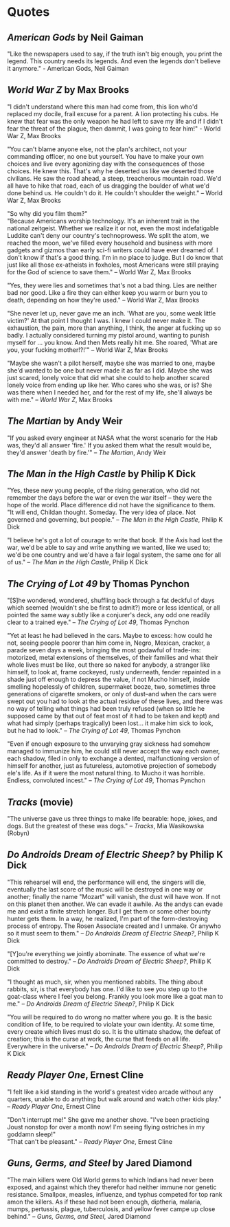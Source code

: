 # Quotes

## *American Gods* by Neil Gaiman

"Like the newspapers used to say, if the truth isn't big enough, you print the legend. This country needs its legends. And even the legends don't believe it anymore." - American Gods, Neil Gaiman

## *World War Z* by Max Brooks

"I didn't understand where this man had come from, this lion who'd replaced my docile, frail excuse for a parent. A lion protecting his cubs. He knew that fear was the only weapon he had left to save my life and if I didn't fear the threat of the plague, then dammit, I was going to fear him!" - World War Z, Max Brooks

"You can't blame anyone else, not the plan's architect, not your commanding officer, no one but yourself. You have to make your own choices and live every agonizing day with the consequences of those choices. He knew this. That's why he deserted us like we deserted those civilians. He saw the road ahead, a steep, treacherous mountain road. We'd all have to hike that road, each of us dragging the boulder of what we'd done behind us. He couldn't do it. He couldn't shoulder the weight." – World War Z, Max Brooks

"So why did you film them?"  
"Because Americans worship technology. It's an inherent trait in the national zeitgeist. Whether we realize it or not, even the most indefatigable Luddite can't deny our country's technoprowess. We split the atom, we reached the moon, we've filled every household and business with more gadgets and gizmos than early sci-fi writers could have ever dreamed of. I don't know if that's a good thing. I'm in no place to judge. But I do know that just like all those ex-atheists in foxholes, most Americans were still praying for the God of science to save them." – World War Z, Max Brooks

"Yes, they were lies and sometimes that's not a bad thing. Lies are neither bad nor good. Like a fire they can either keep you warm or burn you to death, depending on how they're used." – World War Z, Max Brooks

"She never let up, never gave me an inch. 'What are you, some weak little victim?' At that point I thought I was. I knew I could never make it. The exhaustion, the pain, more than anything, I think, the anger at fucking up so badly. I actually considered turning my pistol around, wanting to punish myself for ... you know. And then Mets really hit me. She roared, 'What are you, your fucking mother!?!'" – World War Z, Max Brooks

"Maybe she wasn't a pilot herself, maybe she was married to one, maybe she'd wanted to be one but never made it as far as I did. Maybe she was just scared, lonely voice that did what she could to help another scared lonely voice from ending up like her. Who cares who she was, or is? She was there when I needed her, and for the rest of my life, she'll always be with me." – *World War Z*, Max Brooks

## *The Martian* by Andy Weir

"If you asked every engineer at NASA what the worst scenario for the Hab was, they'd all answer 'fire.' If you asked them what the result would be, they'd answer 'death by fire.'" – *The Martian*, Andy Weir

## *The Man in the High Castle* by Philip K Dick

"Yes, these new young people, of the rising generation, who did not remember the days before the war or even the war itself – they were the hope of the world. Place difference did not have the significance to them.  
"It will end, Childan thought. Someday. The very idea of place. Not governed and governing, but people." – *The Man in the High Castle*, Philip K Dick

"I believe he's got a lot of courage to write that book. If the Axis had lost the war, we'd be able to say and write anything we wanted, like we used to; we'd be one country and we'd have a fair legal system, the same one for all of us." – *The Man in the High Castle*, Philip K Dick

## *The Crying of Lot 49* by Thomas Pynchon

"[S]he wondered, wondered, shuffling back through a fat deckful of days which seemed (wouldn't she be first to admit?) more or less identical, or all pointed the same way subtly like a conjurer's deck, any odd one readily clear to a trained eye." – *The Crying of Lot 49*, Thomas Pynchon

"Yet at least he had believed in the cars. Maybe to excess: how could he not, seeing people poorer than him come in, Negro, Mexican, cracker, a parade seven days a week, bringing the most godawful of trade-ins: motorized, metal extensions of themselves, of their families and what their whole lives must be like, out there so naked for anybody, a stranger like himself, to look at, frame cockeyed, rusty underneath, fender repainted in a shade just off enough to depress the value, if not Mucho himself, inside smelling hopelessly of children, supermaket booze, two, sometimes three generations of cigarette smokers, or only of dust–and when the cars were swept out you had to look at the actual residue of these lives, and there was no way of telling what things had been truly refused (when so little he supposed came by that out of feat most of it had to be taken and kept) and what had simply (perhaps tragically) been lost... it make him sick to look, but he had to look." – *The Crying of Lot 49*, Thomas Pynchon

"Even if enough exposure to the unvarying gray sickness had somehow managed to immunize him, he could still never accept the way each owner, each shadow, filed in only to exchange a dented, malfunctioning version of himself for another, just as futureless, automotive projection of somebody ele's life. As if it were the most natural thing. to Mucho it was horrible. Endless, convoluted incest." – *The Crying of Lot 49*, Thomas Pynchon

## *Tracks* (movie)

"The universe gave us three things to make life bearable: hope, jokes, and dogs. But the greatest of these was dogs." – *Tracks*, Mia Wasikowska (Robyn)

## *Do Androids Dream of Electric Sheep?* by Philip K Dick

"This rehearsel will end, the performance will end, the singers will die, eventually the last score of the music will be destroyed in one way or another; finally the name "Mozart" will vanish, the dust will have won. If not on this planet then another. We can evade it awhile. As the andys can evade me and exist a finite stretch longer. But I get them or some other bounty hunter gets them. In a way, he realized, I'm part of the form-destroying process of entropy. The Rosen Associate created and I unmake. Or anywho so it must seem to them." – *Do Androids Dream of Electric Sheep?*, Philip K Dick

"[Y]ou're everything we jointly abominate. The essence of what we're committed to destroy." – *Do Androids Dream of Electric Sheep?*, Philip K Dick

"I thought as much, sir, when you mentioned rabbits. The thing about rabbits, sir, is that everybody has one. I'd like to see you step up to the goat-class where I feel you belong. Frankly you look more like a goat man to me." – *Do Androids Dream of Electric Sheep?*, Philip K Dick

"You will be required to do wrong no matter where you go. It is the basic condition of life, to be required to violate your own identity. At some time, every create which lives must do so. It is the ultimate shadow, the defeat of creation; this is the curse at work, the curse that feeds on all life. Everywhere in the universe." – *Do Androids Dream of Electric Sheep?*, Philip K Dick

## *Ready Player One*, Ernest Cline

"I felt like a kid standing in the world's greatest video arcade without any quarters, unable to do anything but walk around and watch other kids play." – *Ready Player One*, Ernest Cline

"Don't interrupt me!" She gave me another shove. "I've been practicing Joust nonstop for over a month now! I'm seeing flying ostriches in my goddamn sleep!"  
"That can't be pleasant." – *Ready Player One*, Ernest Cline

## *Guns, Germs, and Steel* by Jared Diamond 

"The main killers were Old World germs to which Indians had never been exposed, and against which they therefor had neither immune nor genetic resistance. Smallpox, measles, influenze, and typhus competed for top rank amon the killers. As if these had not been enough, diptheria, malaria, mumps, pertussis, plague, tuberculosis, and yellow fever campe up close behind." – *Guns, Germs, and Steel*, Jared Diamond
